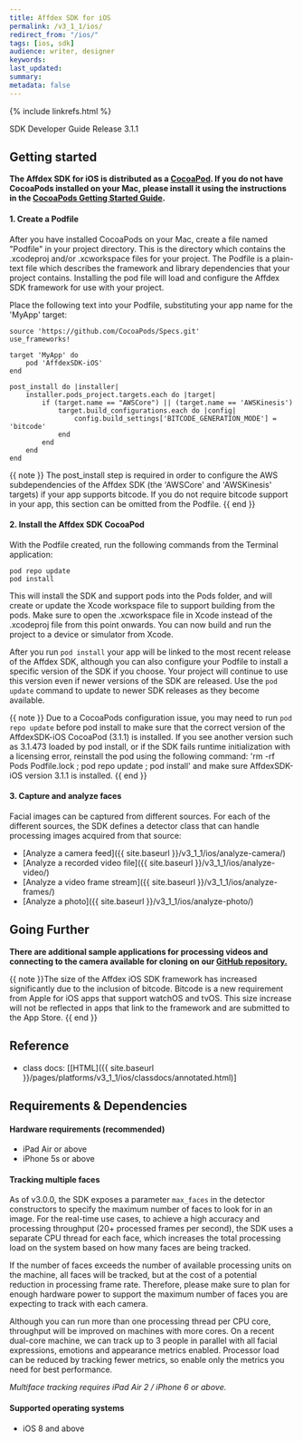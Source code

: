 ```yaml
---
title: Affdex SDK for iOS  
permalink: /v3_1_1/ios/  
redirect_from: "/ios/"
tags: [ios, sdk]  
audience: writer, designer  
keywords:  
last_updated:  
summary:  
metadata: false
---
```


{% include linkrefs.html %}

SDK Developer Guide Release 3.1.1

## Getting started

__The Affdex SDK for iOS is distributed as a [CocoaPod](https://cocoapods.org/pods/AffdexSDK-iOS). If you do not have CocoaPods installed on your Mac, please install it using the instructions in the [CocoaPods Getting Started Guide](https://guides.cocoapods.org/using/getting-started.html).__

#### 1. Create a Podfile

After you have installed CocoaPods on your Mac, create a file named "Podfile" in your project directory.  This is the directory which contains the .xcodeproj and/or .xcworkspace files for your project.  The Podfile is a plain-text file which describes the framework and library dependencies that your project contains.  Installing the pod file will load and configure the Affdex SDK framework for use with your project.

Place the following text into your Podfile, substituting your app name for the 'MyApp' target:

```
source 'https://github.com/CocoaPods/Specs.git'
use_frameworks!

target 'MyApp' do
    pod 'AffdexSDK-iOS'
end

post_install do |installer|
    installer.pods_project.targets.each do |target|
        if (target.name == "AWSCore") || (target.name == 'AWSKinesis')
            target.build_configurations.each do |config|
                config.build_settings['BITCODE_GENERATION_MODE'] = 'bitcode'
            end
        end
    end
end
```

{{ note }} The post_install step is required in order to configure the AWS subdependencies of the Affdex SDK (the 'AWSCore' and 'AWSKinesis' targets) if your app supports bitcode.  If you do not require bitcode support in your app, this section can be omitted from the Podfile. {{ end }}

#### 2. Install the Affdex SDK CocoaPod

With the Podfile created, run the following commands from the Terminal application:

```
pod repo update
pod install
```

This will install the SDK and support pods into the Pods folder, and will create or update the Xcode workspace file to support building from the pods.  Make sure to open the .xcworkspace file in Xcode instead of the .xcodeproj file from this point onwards.  You can now build and run the project to a device or simulator from Xcode.

After you run `pod install` your app will be linked to the most recent release of the Affdex SDK, although you can also configure your Podfile to install a specific version of the SDK if you choose.  Your project will continue to use this version even if newer versions of the SDK are released.  Use the `pod update` command to update to newer SDK releases as they become available.

{{ note }} Due to a CocoaPods configuration issue, you may need to run `pod repo update` before pod install to make sure that the correct version of the AffdexSDK-iOS CocoaPod (3.1.1) is installed.  If you see another version such as 3.1.473 loaded by pod install, or if the SDK fails runtime initialization with a licensing error, reinstall the pod using the following command: 'rm -rf Pods Podfile.lock ; pod repo update ; pod install' and make sure AffdexSDK-iOS version 3.1.1 is installed. {{ end }}

#### 3. Capture and analyze faces

Facial images can be captured from different sources. For each of the different sources, the SDK defines a detector class that can handle processing images acquired from that source:

* [Analyze a camera feed]({{ site.baseurl }}/v3_1_1/ios/analyze-camera/)
* [Analyze a recorded video file]({{ site.baseurl }}/v3_1_1/ios/analyze-video/)
* [Analyze a video frame stream]({{ site.baseurl }}/v3_1_1/ios/analyze-frames/)
* [Analyze a photo]({{ site.baseurl }}/v3_1_1/ios/analyze-photo/)

## Going Further
__There are additional sample applications for processing videos and connecting to the camera available for cloning on our [GitHub repository.](http://github.com/Affectiva/ios-sdk-samples)__

{{ note }}The size of the Affdex iOS SDK framework has increased significantly due to the inclusion of bitcode.
Bitcode is a new requirement from Apple for iOS apps that support watchOS and tvOS. This size increase will not be reflected in apps that link to the framework and are submitted to the App Store. {{ end }}

## Reference
* class docs: [[HTML]({{ site.baseurl }}/pages/platforms/v3_1_1/ios/classdocs/annotated.html)]


## Requirements & Dependencies

#### Hardware requirements (recommended)

*	iPad Air or above
*	iPhone 5s or above

#### Tracking multiple faces
As of v3.0.0, the SDK exposes a parameter `max_faces` in the detector constructors to specify the maximum number of faces to look for in an image. For the real-time use cases, to achieve a high accuracy and processing throughput (20+ processed frames per second), the SDK uses a separate CPU thread for each face, which increases the total processing load on the system based on how many faces are being tracked.

If the number of faces exceeds the number of available processing units on the machine, all faces will be tracked, but at the cost of a potential reduction in processing frame rate. Therefore, please make sure to plan for enough hardware power to support the maximum number of faces you are expecting to track with each camera.

Although you can run more than one processing thread per CPU core, throughput will be improved on machines with more cores.  On a recent dual-core machine, we can track up to 3 people in parallel with all facial expressions, emotions and appearance metrics enabled.  Processor load can be reduced by tracking fewer metrics, so enable only the metrics you need for best performance.

*Multiface tracking requires iPad Air 2 / iPhone 6 or above.*

#### Supported operating systems

*	iOS 8 and above
